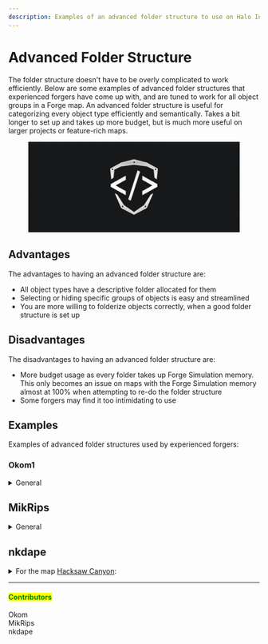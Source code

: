```yaml
---
description: Examples of an advanced folder structure to use on Halo Infinite Forge maps.
---
```


# Advanced Folder Structure

The folder structure doesn't have to be overly complicated to work efficiently. Below are some examples of advanced folder structures that experienced forgers have come up with, and are tuned to work for all object groups in a Forge map. An advanced folder structure is useful for categorizing every object type efficiently and semantically. Takes a bit longer to set up and takes up more budget, but is much more useful on larger projects or feature-rich maps.

<figure><img src="../../../../.gitbook/assets/cover-tsg-placeholder.jpg" alt="Cover image"><figcaption></figcaption></figure>

## Advantages

The advantages to having an advanced folder structure are:

* All object types have a descriptive folder allocated for them
* Selecting or hiding specific groups of objects is easy and streamlined
* You are more willing to folderize objects correctly, when a good folder structure is set up



## Disadvantages

The disadvantages to having an advanced folder structure are:

* More budget usage as every folder takes up Forge Simulation memory. This only becomes an issue on maps with the Forge Simulation memory almost at 100% when attempting to re-do the folder structure
* Some forgers may find it too intimidating to use



## Examples

Examples of advanced folder structures used by experienced forgers:

### Okom1

<details>

<summary>General</summary>

* .Non-Folderized Objects `root folder`

<!---->

* 00.Layout
  * 1.Main Layout
  * 2.Skybox
  * 3.Detail (No Collision)
  * Terrain

<!---->

* 01.Spawning
  * Initial Spawns
  * Respawn Points
  * Spawn Influence

<!---->

* 02.Gameplay
  * Audio
  * Cameras
  * Equipment
  * Equipment, Variant
  * Lifts and Teleporters
  * Named Locations
  * Ordnance, Cobra
  * Ordnance, Cobra, Event
  * Ordnance, Eagle
  * Ordnance, Eagle, Event
  * Ordnance, LSS
  * Ordnance, Middle
  * Vehicles
  * Weapons
  * Weapons, Variant

<!---->

* 03.Modes
  * Attrition
  * CTF
  * Elimination
  * Extraction
  * FFKOTH-1
  * FFKOTH-2
  * FFKOTH-3
  * FFKOTH-4
  * FFKOTH-5
  * Headhunter
  * Infection
  * King of the Hill
  * Land Grab
  * Oddball
  * Stockpile
  * Strongholds
  * Total Control

<!---->

* 04.Nav Mesh
  * Cutters
  * Markers
  * Seed Points
  * Temp. Geo

<!---->

* 05\. Lighting
  * FX
  * Lighting Modifiers
  * Lights

<!---->

* 06.Containment
  * Inside Map
  * Kill Volumes
  * Outside Map

<!---->

* 07.Scripting
  * Script1

<!---->

* 08.Misc
  * Palette1

</details>

## MikRips

<details>

<summary>General</summary>

* 00 Blockout
* 01 Gamemodes
* 02 Sandbox
  * Weapons Equipment
  * Initial Spawns
  * Respawns
  * Volumes
* 03 Blockers
  * Containment
  * Collision
* 04 Nav Mesh
  * Markers
  * Hints
  * Cutters
  * Nav Mesh Geo
* 05 Scripting
* 06 Foliage (Hide for Nav)
* 07 Terrain
  * Rocks misc
  * Trees
* 08 Lighting
  * Lights
  * Reflection volumes
* 09 Skybox
* 10 Map Art `root folder`

</details>

## nkdape

<details>

<summary>For the map <a href="https://www.halowaypoint.com/halo-infinite/ugc/maps/54cb69c3-9f60-4061-85c4-0ab3da4d234a">Hacksaw Canyon</a>:</summary>

* 01.Gameplay
  * Audio
  * Cameras
  * FX
  * Lifts
  * Script Brains
  * Spawn Influence
  * Spawns, Initial, FFA
  * Spawns, Initial, FFKOTH
  * Spawns, Initial, Infection
  * Spawns, Initial, Team
  * Spawns, Respawn - COBRA
  * Spawns, Respawn - EAGLE
  * Spawns, Respawn - MID

<!---->

* 02.Modes
  * m01.Weapons, Equipment
  * m02.Vehicles - 0
  * m03.Coils
  * m04.Pods, EAGLE
  * m05.Pods, MID
  * m06.Pods, COBRA
  * m07.Pods, LSS
  * m10.BTB - 0
  * m11.CTF
  * m12.Total Control
  * m13.KOTH
  * m14.Strongholds
  * m15.Land Grab
  * m16.Stockpile
  * m17.Oddball
  * m18.Attrition, Elimination
  * m19.Extraction
  * m20.Infection
  * m21.FFKOTH.1
  * m21.FFKOTH.2
  * m21.FFKOTH.3
  * m21.FFKOTH.4
  * m21.FFKOTH.5
  * m21.FFKOTH.Weapons, Equipment
  * m22.Headhunter

<!---->

* 03.Volumes
  * Kill, Hard
  * Kill, Soft
  * Named Locations

<!---->

* 04.Nav Mesh, Objects
  * Nav Cutters
  * Nav Helpers
  * Nav Markers
  * Nav Seeds

<!---->

* 05.Lighting
  * Lights
  * Probe, Reflections

<!---->

* 06.Player Containment
  * Bounds Blockers
  * Exploit Blockers
  * FFKOTH Exclude Blockers
  * Smooth Blockers

<!---->

* 10.Base.COBRA
  * C.BaseBottom
  * C.BaseTop01
  * C.BaseTop02
  * C.Spire\_Platform
  * C.Tower1
  * C.Tower2

<!---->

* 10.Base.EAGLE
  * E.BaseBottom
  * E.BaseTop01
  * E.BaseTop02
  * E.Spire\_Platform
  * E.Tower1
  * E.Tower2 10.MID
  * M.Bunker1
  * M.Bunker2
  * M.BunkerGround
  * M.BunkerSpires
  * M.Cave
  * M.Circle
  * M.Fins
  * M.Ground
  * M.Monument
  * M.Spires

<!---->

* 10.Misc

<!---->

* 10.StageSpires
  * S.Spire1
  * S.Spire2
  * S.Spire3

<!---->

* 11.Geology
  * G.Cave
  * G.Ground
  * G.Rocks
  * G.Rocks, Bounds
  * G.Rubble, Snow
  * G.Terrain

<!---->

* 12.Foliage

<!---->

* 13.Decals

<!---->

* 99.TEMP

</details>



***

#### <mark style="color:green;">Contributors</mark>

Okom\
MikRips\
nkdape
